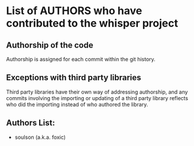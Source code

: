 # List of AUTHORS who have contributed to the whisper project

## Authorship of the code
Authorship is assigned for each commit within the git history.

## Exceptions with third party libraries
Third party libraries have their own way of addressing authorship, and any commits involving the importing or updating of a third party library reflects who did the importing instead of who authored the library.

## Authors List:
* soulson (a.k.a. foxic)
